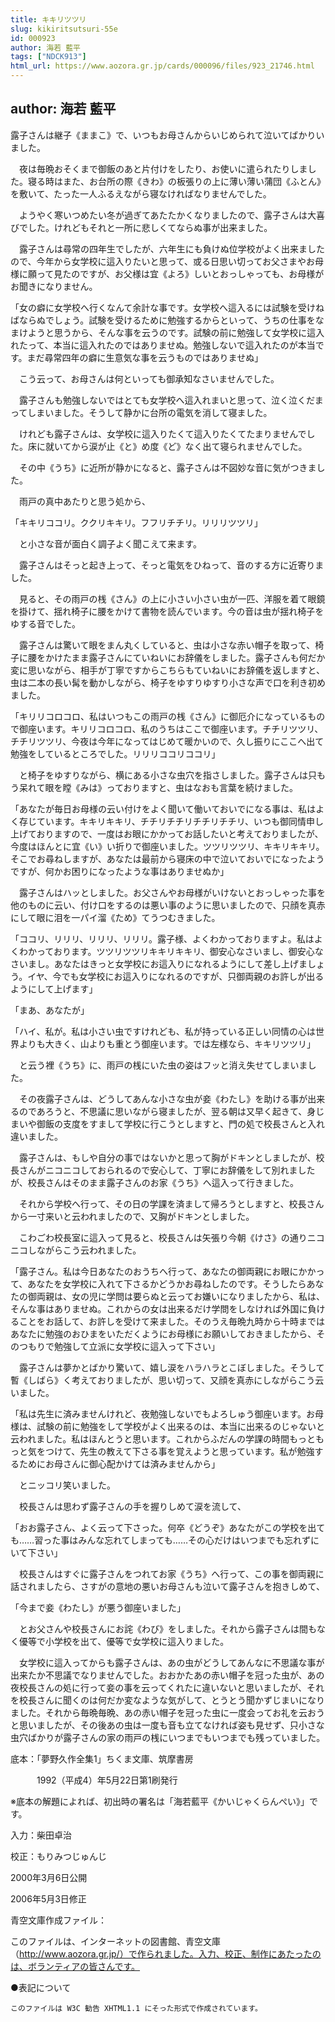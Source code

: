 ```yaml
---
title: キキリツツリ
slug: kikiritsutsuri-55e
id: 000923
author: 海若 藍平
tags: ["NDCK913"]
html_url: https://www.aozora.gr.jp/cards/000096/files/923_21746.html
---
```


## author: 海若 藍平

露子さんは継子《ままこ》で、いつもお母さんからいじめられて泣いてばかりいました。

　夜は毎晩おそくまで御飯のあと片付けをしたり、お使いに遣られたりしました。寝る時はまた、お台所の際《きわ》の板張りの上に薄い薄い蒲団《ふとん》を敷いて、たった一人ふるえながら寝なければなりませんでした。

　ようやく寒いつめたい冬が過ぎてあたたかくなりましたので、露子さんは大喜びでした。けれどもそれと一所に悲しくてならぬ事が出来ました。

　露子さんは尋常の四年生でしたが、六年生にも負けぬ位学校がよく出来ましたので、今年から女学校に這入りたいと思って、或る日思い切ってお父さまやお母様に願って見たのですが、お父様は宜《よろ》しいとおっしゃっても、お母様がお聞きになりません。

「女の癖に女学校へ行くなんて余計な事です。女学校へ這入るには試験を受けねばならぬでしょう。試験を受けるために勉強するからといって、うちの仕事をなまけようと思うから、そんな事を云うのです。試験の前に勉強して女学校に這入れたって、本当に這入れたのではありませぬ。勉強しないで這入れたのが本当です。まだ尋常四年の癖に生意気な事を云うものではありませぬ」

　こう云って、お母さんは何といっても御承知なさいませんでした。

　露子さんも勉強しないではとても女学校へ這入れまいと思って、泣く泣くだまってしまいました。そうして静かに台所の電気を消して寝ました。

　けれども露子さんは、女学校に這入りたくて這入りたくてたまりませんでした。床に就いてから涙が止《と》め度《ど》なく出て寝られませんでした。

　その中《うち》に近所が静かになると、露子さんは不図妙な音に気がつきました。

　雨戸の真中あたりと思う処から、

「キキリココリ。ククリキキリ。フフリチチリ。リリリツツリ」

　と小さな音が面白く調子よく聞こえて来ます。

　露子さんはそっと起き上って、そっと電気をひねって、音のする方に近寄りました。

　見ると、その雨戸の桟《さん》の上に小さい小さい虫が一匹、洋服を着て眼鏡を掛けて、揺れ椅子に腰をかけて書物を読んでいます。今の音は虫が揺れ椅子をゆする音でした。

　露子さんは驚いて眼をまん丸くしていると、虫は小さな赤い帽子を取って、椅子に腰をかけたまま露子さんにていねいにお辞儀をしました。露子さんも何だか変に思いながら、相手が丁寧ですからこちらもていねいにお辞儀を返しますと、虫は二本の長い髯を動かしながら、椅子をゆすりゆすり小さな声で口を利き初めました。

「キリリコロコロ、私はいつもこの雨戸の桟《さん》に御厄介になっているもので御座います。キリリコロコロ、私のうちはここで御座います。チチリツツリ、チチリツツリ、今夜は今年になってはじめて暖かいので、久し振りにここへ出て勉強をしているところでした。リリリココリココリ」

　と椅子をゆすりながら、横にある小さな虫穴を指さしました。露子さんは只もう呆れて眼を瞠《みは》っておりますと、虫はなおも言葉を続けました。

「あなたが毎日お母様の云い付けをよく聞いて働いておいでになる事は、私はよく存じています。キキリキキリ、チチリチチリチチリチチリ、いつも御同情申し上げておりますので、一度はお眼にかかってお話したいと考えておりましたが、今度はほんとに宜《い》い折りで御座いました。ツツリツツリ、キキリキキリ。そこでお尋ねしますが、あなたは最前から寝床の中で泣いておいでになったようですが、何かお困りになったような事はありませぬか」

　露子さんはハッとしました。お父さんやお母様がいけないとおっしゃった事を他のものに云い、付け口をするのは悪い事のように思いましたので、只顔を真赤にして眼に泪を一パイ溜《ため》てうつむきました。

「ココリ、リリリ、リリリ、リリリ。露子様、よくわかっておりますよ。私はよくわかっております。ツツリツツリキキリキキリ、御安心なさいまし、御安心なさいまし。あなたはきっと女学校にお這入りになれるようにして差し上げましょう。イヤ、今でも女学校にお這入りになれるのですが、只御両親のお許しが出るようにして上げます」

「まあ、あなたが」

「ハイ、私が。私は小さい虫ですけれども、私が持っている正しい同情の心は世界よりも大きく、山よりも重とう御座います。では左様なら、キキリツツリ」

　と云う裡《うち》に、雨戸の桟にいた虫の姿はフッと消え失せてしまいました。

　その夜露子さんは、どうしてあんな小さな虫が妾《わたし》を助ける事が出来るのであろうと、不思議に思いながら寝ましたが、翌る朝は又早く起きて、身じまいや御飯の支度をすまして学校に行こうとしますと、門の処で校長さんと入れ違いました。

　露子さんは、もしや自分の事ではないかと思って胸がドキンとしましたが、校長さんがニコニコしておられるので安心して、丁寧にお辞儀をして別れましたが、校長さんはそのまま露子さんのお家《うち》へ這入って行きました。

　それから学校へ行って、その日の学課を済まして帰ろうとしますと、校長さんから一寸来いと云われましたので、又胸がドキンとしました。

　こわごわ校長室に這入って見ると、校長さんは矢張り今朝《けさ》の通りニコニコしながらこう云われました。

「露子さん。私は今日あなたのおうちへ行って、あなたの御両親にお眼にかかって、あなたを女学校に入れて下さるかどうかお尋ねしたのです。そうしたらあなたの御両親は、女の児に学問は要らぬと云ってお嫌いになりましたから、私は、そんな事はありませぬ。これからの女は出来るだけ学問をしなければ外国に負けることをお話して、お許しを受けて来ました。そのうえ毎晩九時から十時まではあなたに勉強のおひまをいただくようにお母様にお願いしておきましたから、そのつもりで勉強して立派に女学校に這入って下さい」

　露子さんは夢かとばかり驚いて、嬉し涙をハラハラとこぼしました。そうして暫《しばら》く考えておりましたが、思い切って、又顔を真赤にしながらこう云いました。

「私は先生に済みませんけれど、夜勉強しないでもよろしゅう御座います。お母様は、試験の前に勉強をして学校がよく出来るのは、本当に出来るのじゃないと云われました。私はほんとうと思います。これからふだんの学課の時間もっともっと気をつけて、先生の教えて下さる事を覚えようと思っています。私が勉強するためにお母さんに御心配かけては済みませんから」

　とニッコリ笑いました。

　校長さんは思わず露子さんの手を握りしめて涙を流して、

「おお露子さん、よく云って下さった。何卒《どうぞ》あなたがこの学校を出ても……習った事はみんな忘れてしまっても……その心だけはいつまでも忘れずにいて下さい」

　校長さんはすぐに露子さんをつれてお家《うち》へ行って、この事を御両親に話されましたら、さすがの意地の悪いお母さんも泣いて露子さんを抱きしめて、

「今まで妾《わたし》が悪う御座いました」

　とお父さんや校長さんにお詫《わび》をしました。それから露子さんは間もなく優等で小学校を出て、優等で女学校に這入りました。

　女学校に這入ってからも露子さんは、あの虫がどうしてあんなに不思議な事が出来たか不思議でなりませんでした。おおかたあの赤い帽子を冠った虫が、あの夜校長さんの処に行って妾の事を云ってくれたに違いないと思いましたが、それを校長さんに聞くのは何だか変なような気がして、とうとう聞かずじまいになりました。それから毎晩毎晩、あの赤い帽子を冠った虫に一度会ってお礼を云おうと思いましたが、その後あの虫は一度も音も立てなければ姿も見せず、只小さな虫穴ばかりが露子さんの家の雨戸の桟にいつまでもいつまでも残っていました。













底本：「夢野久作全集1」ちくま文庫、筑摩書房


　　　1992（平成4）年5月22日第1刷発行

※底本の解題によれば、初出時の署名は「海若藍平《かいじゃくらんぺい》」です。

入力：柴田卓治

校正：もりみつじゅんじ

2000年3月6日公開

2006年5月3日修正

青空文庫作成ファイル：

このファイルは、インターネットの図書館、青空文庫（http://www.aozora.gr.jp/）で作られました。入力、校正、制作にあたったのは、ボランティアの皆さんです。









●表記について


	このファイルは W3C 勧告 XHTML1.1 にそった形式で作成されています。